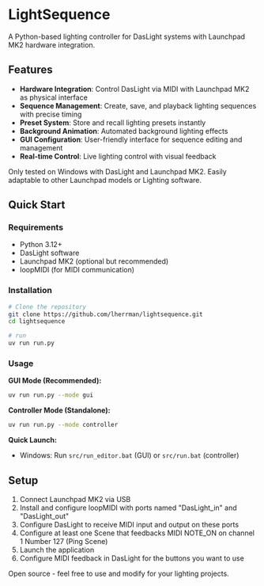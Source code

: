 # LightSequence

A Python-based lighting controller for DasLight systems with Launchpad MK2 hardware integration.

## Features

- **Hardware Integration**: Control DasLight via MIDI with Launchpad MK2 as physical interface
- **Sequence Management**: Create, save, and playback lighting sequences with precise timing
- **Preset System**: Store and recall lighting presets instantly
- **Background Animation**: Automated background lighting effects
- **GUI Configuration**: User-friendly interface for sequence editing and management
- **Real-time Control**: Live lighting control with visual feedback

Only tested on Windows with DasLight and Launchpad MK2. Easily adaptable to other Launchpad models or Lighting software.

## Quick Start

### Requirements
- Python 3.12+
- DasLight software
- Launchpad MK2 (optional but recommended)
- loopMIDI (for MIDI communication)

### Installation

```bash
# Clone the repository
git clone https://github.com/lherrman/lightsequence.git
cd lightsequence

# run
uv run run.py
```

### Usage

**GUI Mode (Recommended):**
```bash
uv run run.py --mode gui
```

**Controller Mode (Standalone):**
```bash
uv run run.py --mode controller
```

**Quick Launch:**
- Windows: Run `src/run_editor.bat` (GUI) or `src/run.bat` (controller)

## Setup

1. Connect Launchpad MK2 via USB
2. Install and configure loopMIDI with ports named "DasLight_in" and "DasLight_out"
3. Configure DasLight to receive MIDI input and output on these ports
4. Configure at least one Scene that feedbacks MIDI NOTE_ON on channel 1 Number 127 (Ping Scene)
5. Launch the application
6. Configure MIDI feedback in DasLight for the buttons you want to use



Open source - feel free to use and modify for your lighting projects.
